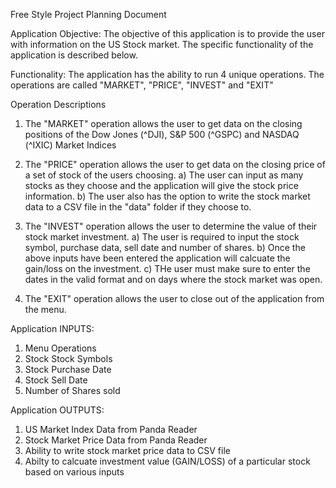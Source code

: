 Free Style Project Planning Document

Application Objective:
The objective of this application is to provide the user with information on the US Stock market.  The specific functionality of the application is described below.

Functionality:
The application has the ability to run 4 unique operations.  The operations are called "MARKET", "PRICE", "INVEST" and "EXIT"

Operation Descriptions
1) The "MARKET" operation allows the user to get data on the closing positions of the Dow Jones (^DJI), S&P 500 (^GSPC) and NASDAQ (^IXIC) Market Indices

2) The "PRICE" operation allows the user to get data on the closing price of a set of stock of the users choosing.
  a) The user can input as many stocks as they choose and the application will give the stock price information.
  b) The user also has the option to write the stock market data to a CSV file in the "data" folder if they choose to.

3) The "INVEST" operation allows the user to determine the value of their stock market investment.
  a) The user is required to input the stock symbol, purchase data, sell date and number of shares.
  b) Once the above inputs have been entered the application will calcuate the gain/loss on the investment.
  c) THe user must make sure to enter the dates in the valid format and on days where the stock market was open.

4) The "EXIT" operation allows the user to close out of the application from the menu.

Application INPUTS:
  1) Menu Operations
  2) Stock Stock Symbols
  3) Stock Purchase Date
  4) Stock Sell Date
  5) Number of Shares sold

Application OUTPUTS:
  1) US Market Index Data from Panda Reader
  2) Stock Market Price Data from Panda Reader
  3) Ability to write stock market price data to CSV file
  4) Abilty to calcuate investment value (GAIN/LOSS) of a particular stock based on various inputs 
